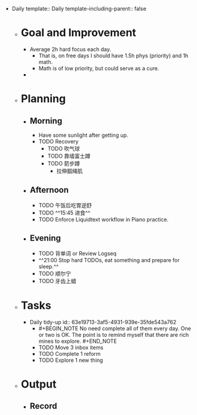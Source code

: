 - Daily
  template:: Daily
  template-including-parent:: false
	- # Goal and Improvement
		- Average 2h hard focus each day.
			- That is, on free days I should have 1.5h phys (priority) and 1h math.
			- Math is of low priority, but could serve as a cure.
		-
	- # Planning
		- ## Morning
			- Have some sunlight after getting up.
			- TODO Recovery
				- TODO 吹气球
				- TODO 靠墙富士蹲
				- TODO 箭步蹲
					- 拉伸腘绳肌
		- ## Afternoon
			- TODO 午饭后吃胃逆舒
			- TODO ^^15:45 进食^^
			- TODO Enforce Liquidtext workflow in Piano practice.
		- ## Evening
			- TODO 背单词 or Review Logseq
			- ^^21:00 Stop hard TODOs, eat something and prepare for sleep.^^
			- TODO  顺尔宁
			- TODO 牙齿上蜡
	- # Tasks
		- Daily tidy-up
		  id:: 63e19713-3af5-4931-939e-35fde543a762
			- #+BEGIN_NOTE
			  No need complete all of them every day. One or two is OK.
			  The point is to remind myself that there are rich mines to explore.
			  #+END_NOTE
			- TODO Move 3 inbox items
			- TODO Complete 1 reform
			- TODO Explore 1 new thing
	- # Output
		- ## Record